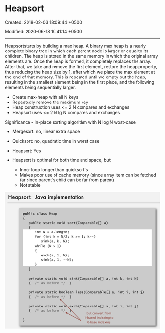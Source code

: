 # Heapsort

Created: 2018-02-03 18:09:44 +0500

Modified: 2020-06-18 10:41:14 +0500

---

Heapsortstarts by building a max heap. A binary max heap is a nearly complete binary tree in which each parent node is larger or equal to its children. The heap is stored in the same memory in which the original array elements are. Once the heap is formed, it completely replaces the array. After that, we take and remove the first element, restore the heap property, thus reducing the heap size by 1, after which we place the max element at the end of that memory. This is repeated until we empty out the heap, resulting in the smallest element being in the first place, and the following elements being sequentially larger.


-   Create max-heap with all N keys
-   Repeatedly remove the maximum key
-   Heap construction uses <= 2 N compares and exchanges
-   Heapsort uses <= 2 N lg N compares and exchanges

Significance - In-place sorting algorithm with N log N wost-case
-   Mergesort: no, linear extra space
-   Quicksort: no, quadratic time in worst case
-   Heapsort: Yes


-   Heapsort is optimal for both time and space, but:
    -   Inner loop longer than quicksort's
    -   Makes poor use of cache memory (since array item can be fetched far since parent's child can be far from parent)
    -   Not stable

![image](media/Heapsort-image1.png)
